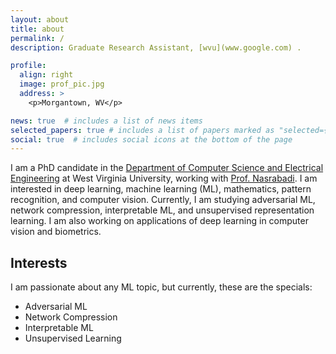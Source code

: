 ```yaml
---
layout: about
title: about
permalink: /
description: Graduate Research Assistant, [wvu](www.google.com) .

profile:
  align: right
  image: prof_pic.jpg
  address: >
    <p>Morgantown, WV</p>

news: true  # includes a list of news items
selected_papers: true # includes a list of papers marked as "selected={true}"
social: true  # includes social icons at the bottom of the page
---
```


I am a PhD candidate in the [Department
of Computer Science and Electrical Engineering](https://lcsee.statler.wvu.edu/) at West Virginia University, working with [Prof. Nasrabadi](https://nassernasrabadi.faculty.wvu.edu/). I am interested in deep learning, machine learning (ML), mathematics, pattern recognition, and computer vision. Currently, I am studying adversarial ML, network compression, interpretable ML, and unsupervised representation learning. I am also working on applications of deep learning in computer vision and biometrics.

Interests
----

I am passionate about any ML topic, but currently, these are the specials:

- Adversarial ML
- Network Compression
- Interpretable ML
- Unsupervised Learning
